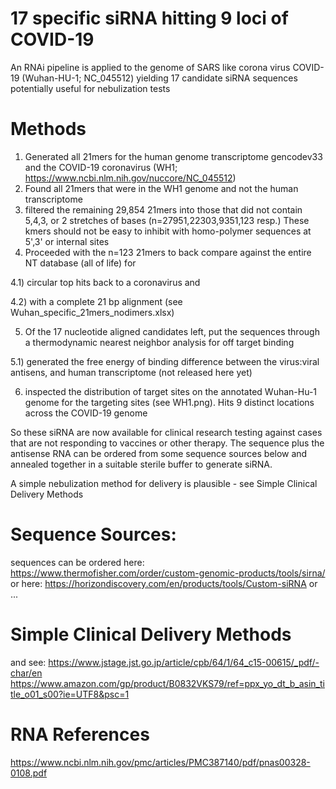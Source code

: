 # 17 specific siRNA hitting 9 loci of COVID-19
An RNAi pipeline is applied to the genome of SARS like corona virus COVID-19 (Wuhan-HU-1; NC_045512) yielding 17 candidate siRNA sequences potentially useful for nebulization tests

# Methods
1) Generated all 21mers for the human genome transcriptome gencodev33 and the COVID-19 coronavirus (WH1; https://www.ncbi.nlm.nih.gov/nuccore/NC_045512) 
2) Found all 21mers that were in the WH1 genome and not the human transcriptome
3) filtered the remaining 29,854 21mers into those that did not contain 5,4,3, or 2 stretches of bases (n=27951,22303,9351,123 resp.)
  These kmers should not be easy to inhibit with homo-polymer sequences at 5',3' or internal sites 
4) Proceeded with the n=123 21mers to back compare against the entire NT database (all of life) for 

  4.1) circular top hits back to a coronavirus and 
  
  4.2) with a complete 21 bp alignment (see Wuhan_specific_21mers_nodimers.xlsx)
  
5) Of the 17 nucleotide aligned candidates left, put the sequences through a thermodynamic nearest neighbor analysis for off target binding

  5.1) generated the free energy of binding difference between the virus:viral antisens, and human transcriptome 
  (not released here yet)
  
6) inspected the distribution of target sites on the annotated Wuhan-Hu-1 genome for the targeting sites (see WH1.png). Hits 9 distinct locations across the COVID-19 genome

So these siRNA are now available for clinical research testing against cases that are not responding to vaccines or other therapy. The sequence plus the antisense RNA can be ordered from some sequence sources below and annealed together in a suitable sterile buffer to generate siRNA.

A simple nebulization method for delivery is plausible - see Simple Clinical Delivery Methods

# Sequence Sources:
sequences can be ordered here:
https://www.thermofisher.com/order/custom-genomic-products/tools/sirna/
or here:
https://horizondiscovery.com/en/products/tools/Custom-siRNA
or ...

# Simple Clinical Delivery Methods 
and see:
https://www.jstage.jst.go.jp/article/cpb/64/1/64_c15-00615/_pdf/-char/en
https://www.amazon.com/gp/product/B0832VKS79/ref=ppx_yo_dt_b_asin_title_o01_s00?ie=UTF8&psc=1

# RNA References
https://www.ncbi.nlm.nih.gov/pmc/articles/PMC387140/pdf/pnas00328-0108.pdf



